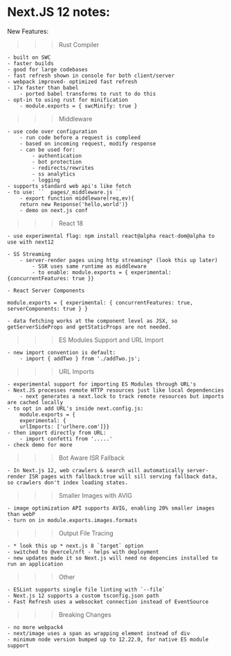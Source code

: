 # Next.JS 12 notes:

New Features:

>>> Rust Compiler

    - built on SWC
    - faster builds
    - good for large codebases
    - fast refresh shown in console for both client/server
    - webpack improved- optimized fast refresh
    - 17x faster than babel
        - ported babel transforms to rust to do this
    - opt-in to using rust for minification
        - module.exports = { swcMinify: true }

>>> Middleware

    - use code over configuration
        - run code before a request is compleed
        - based on incoming request, modify response
        - can be used for:
            - authentication
            - bot protection
            - redirects/rewrites
            - ss analytics
            - logging
    - supports standard web api's like fetch
    - to use: ``  pages/_middleware.js ``
        - export function middleware(req,ev){
        return new Response('hello,world')}
        - demo on next.js conf

>>> React 18

    - use experimental flag: npm install react@alpha react-dom@alpha to use with next12
    
    - SS Streaming
        - server-render pages using http streaming* (look this up later)
            - SSR uses same runtime as middleware
            - to enable: module.exports = { experimental: {concurrentFeatures: true }}

    - React Server Components

`` module.exports = {
  experimental: {
    concurrentFeatures: true,
    serverComponents: true
  }
} ``

    - data fetching works at the component level as JSX, so getServerSideProps and getStaticProps are not needed.

>>> ES Modules Support and URL Import

    - new import convention is default: 
        - import { addTwo } from './addTwo.js';

>>> URL Imports
    
    - experimental support for importing ES Modules through URL's
    - Next.JS processes remote HTTP resources just like local dependencies
        - next generates a next.lock to track remote resources but imports are cached locally
    - to opt in add URL's inside next.config.js:
        module.exports = {
        experimental: {
        urlImports: ['urlhere.com']}}
    - then import directly from URL: 
        - import confetti from '.....'
    - check demo for more

>>> Bot Aware ISR Fallback

    - In Next.js 12, web crawlers & search will automatically server-render ISR pages with fallback:true will sill serving fallback data, so crawlers don't index loading states.

>>> Smaller Images with AVIG

    - image optimization API supports AVIG, enabling 20% smaller images than webP
    - turn on in module.exports.images.formats

>>> Output File Tracing

    - * look this up * next.js 8 `target` option
    - switched to @vercel/nft - helps with deployment
    - new updates made it so Next.js will need no depencies installed to run an application

>>> Other

    - ESLint supports single file linting with `--file`
    - Next.js 12 supports a custom tsconfig.json path
    - Fast Refresh uses a websocket connection instead of EventSource

>>> Breaking Changes
    
    - no more webpack4
    - next/image uses a span as wrapping element instead of div
    - minimum node version bumped up to 12.22.0, for native ES module support
